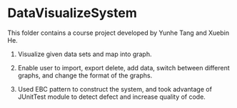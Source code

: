 # DataVisualizeSystem
This folder contains a course project developed by Yunhe Tang and Xuebin He.

1. Visualize given data sets and map into graph.

2. Enable user to import, export delete, add data, switch between different graphs, and change the format of the graphs.

3. Used EBC pattern to construct the system, and took advantage of JUnitTest module to detect defect and increase quality of code.
